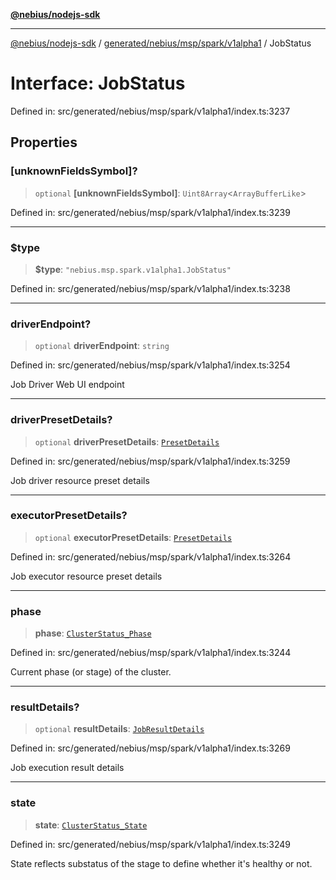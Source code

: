 [**@nebius/nodejs-sdk**](../../../../../../README.md)

***

[@nebius/nodejs-sdk](../../../../../../README.md) / [generated/nebius/msp/spark/v1alpha1](../README.md) / JobStatus

# Interface: JobStatus

Defined in: src/generated/nebius/msp/spark/v1alpha1/index.ts:3237

## Properties

### \[unknownFieldsSymbol\]?

> `optional` **\[unknownFieldsSymbol\]**: `Uint8Array`\<`ArrayBufferLike`\>

Defined in: src/generated/nebius/msp/spark/v1alpha1/index.ts:3239

***

### $type

> **$type**: `"nebius.msp.spark.v1alpha1.JobStatus"`

Defined in: src/generated/nebius/msp/spark/v1alpha1/index.ts:3238

***

### driverEndpoint?

> `optional` **driverEndpoint**: `string`

Defined in: src/generated/nebius/msp/spark/v1alpha1/index.ts:3254

Job Driver Web UI endpoint

***

### driverPresetDetails?

> `optional` **driverPresetDetails**: [`PresetDetails`](../../../v1alpha1/resource/interfaces/PresetDetails.md)

Defined in: src/generated/nebius/msp/spark/v1alpha1/index.ts:3259

Job driver resource preset details

***

### executorPresetDetails?

> `optional` **executorPresetDetails**: [`PresetDetails`](../../../v1alpha1/resource/interfaces/PresetDetails.md)

Defined in: src/generated/nebius/msp/spark/v1alpha1/index.ts:3264

Job executor resource preset details

***

### phase

> **phase**: [`ClusterStatus_Phase`](../../../v1alpha1/type-aliases/ClusterStatus_Phase.md)

Defined in: src/generated/nebius/msp/spark/v1alpha1/index.ts:3244

Current phase (or stage) of the cluster.

***

### resultDetails?

> `optional` **resultDetails**: [`JobResultDetails`](JobResultDetails.md)

Defined in: src/generated/nebius/msp/spark/v1alpha1/index.ts:3269

Job execution result details

***

### state

> **state**: [`ClusterStatus_State`](../../../v1alpha1/type-aliases/ClusterStatus_State.md)

Defined in: src/generated/nebius/msp/spark/v1alpha1/index.ts:3249

State reflects substatus of the stage to define whether it's healthy or not.
